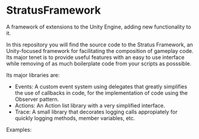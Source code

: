 # StratusFramework
A framework of extensions to the Unity Engine, adding new functionality to it.

In this repository you will find the source code to the Stratus Framework, an Unity-focused framework for facilitating the composition of gameplay code.
Its major tenet is to provide useful features with an easy to use interface while removing of as much boilerplate code from your scripts as posssible.

Its major libraries are:
- Events: A custom event system using delegates that greatly simplifies the use of callbacks in code, for the implementation of code using the Observer pattern.
- Actions: An Action list library with a very simplified interface.
- Trace: A small library that decorates logging calls appropiately for quickly logging methods, member variables, etc.

Examples:

<WriteMe>
